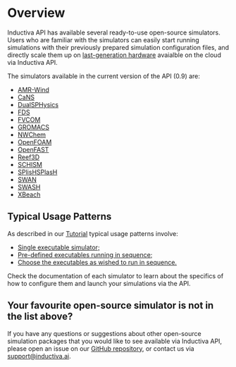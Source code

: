 # Overview

Inductiva API has available several ready-to-use open-source simulators. Users 
who are familiar with the simulators can easily start running simulations with 
their previously prepared simulation configuration files, and directly scale
them up on [last-generation hardware](https://tutorials.staging.inductiva.ai/intro_to_api/computational-infrastructure.html#available-computational-resources) 
avaialble on the cloud via Inductiva API.

The simulators available in the current version of the API (0.9) are:
- [AMR-Wind](../simulators/AmrWind.md)
- [CaNS](../simulators/CaNS.md)
- [DualSPHysics](../simulators/DualSPHysics.md)
- [FDS](../simulators/FDS.md)
- [FVCOM](../simulators/FVCOM.md)
- [GROMACS](../simulators/GROMACS.md)
- [NWChem](../simulators/NWChem.md)
- [OpenFOAM](../simulators/OpenFOAM.md)
- [OpenFAST](../simulators/OpenFAST.md)
- [Reef3D](../simulators/Reef3D.md)
- [SCHISM](../simulators/SCHISM.md)
- [SPlisHSPlasH](../simulators/SPlisHSPlasH.md)
- [SWAN](../simulators/SWAN.md)
- [SWASH](../simulators/SWASH.md)
- [XBeach](../simulators/XBeach.md)

## Typical Usage Patterns
As described in our [Tutorial](https://tutorials.inductiva.ai/intro_to_api/configuring-simulators.html)
typical usage patterns involve:
- [Single executable simulator;](https://tutorials.inductiva.ai/intro_to_api/configuring-simulators.html#the-simple-cases)
- [Pre-defined executables running in sequence;](https://tutorials.inductiva.ai/intro_to_api/configuring-simulators.html#a-slightly-more-complex-case)
- [Choose the executables as wished to run in sequence.](https://tutorials.inductiva.ai/intro_to_api/configuring-simulators.html#running-long-simulation-pipelines)

Check the documentation of each simulator to learn about the specifics of how
to configure them and launch your simulations via the API.

## Your favourite open-source simulator is not in the list above?
If you have any questions or suggestions about other open-source simulation
packages that you would like to see available via Inductiva API, please open an
issue on our [GitHub repository](https://github.com/inductiva/inductiva/issues),
or contact us via [support@inductiva.ai](mailto:support@inductiva.ai).
    
